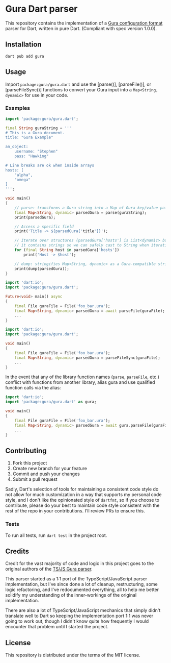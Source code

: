 # Gura Dart parser

This repository contains the implementation of a [Gura configuration format](https://gura.netlify.app/)
parser for Dart, written in pure Dart. (Compliant with spec version 1.0.0).

## Installation
```
dart pub add gura
```

## Usage
Import `package:gura/gura.dart` and use the [parse()], [parseFile()], or [parseFileSync()]
functions to convert your Gura input into a `Map<String, dynamic>` for use in your code.

### Examples
```dart
import 'package:gura/gura.dart';

final String guraString = '''
# This is a Gura document.
title: "Gura Example"

an_object:
    username: "Stephen"
    pass: "Hawking"

# Line breaks are ok when inside arrays
hosts: [
    "alpha",
    "omega"
]
''';

void main()
{
    // parse: transforms a Gura string into a Map of Gura key/value pairs
    final Map<String, dynamic> parsedGura = parse(guraString);
    print(parsedGura);

    // Access a specific field
    print('Title -> ${parsedGura['title']}');

    // Iterate over structures (parsedGura['hosts'] is List<dynamic> but we know
    // it contains strings so we can safely cast to String when iterating over it)
    for (final String host in parsedGura['hosts'])
        print('Host -> $host');

    // dump: stringifies Map<String, dynamic> as a Gura-compatible string
    print(dump(parsedGura));
}
```

```dart
import 'dart:io';
import 'package:gura/gura.dart';

Future<void> main() async
{
	final File guraFile = File('foo_bar.ura');
	final Map<String, dynamic> parsedGura = await parseFile(guraFile);
	...
}
```

```dart
import 'dart:io';
import 'package:gura/gura.dart';

void main()
{
	final File guraFile = File('foo_bar.ura');
	final Map<String, dynamic> parsedGura = parseFileSync(guraFile);
	...
}
```

In the event that any of the library function names (`parse`, `parseFile`, etc.)
conflict with functions from another library, alias gura and use qualified function
calls via the alias:

```dart
import 'dart:io';
import 'package:gura/gura.dart' as gura;

void main()
{
	final File guraFile = File('foo_bar.ura');
	final Map<String, dynamic> parsedGura = await gura.parseFile(guraFile);
	...
}
```

## Contributing
1. Fork this project
2. Create new branch for your feature
3. Commit and push your changes
4. Submit a pull request

Sadly, Dart's selection of tools for maintaining a consistent code style do not
allow for much customization in a way that supports my personal code style, and
I don't like the opinionated style of `dartfmt`, so if you choose to contribute,
please do your best to maintain code style consistent with the rest of the repo
in your contributions. I'll review PRs to ensure this.

### Tests
To run all tests, run `dart test` in the project root.

## Credits
Credit for the vast majority of code and logic in this project goes to the original
authors of the [TS/JS Gura parser](https://github.com/gura-conf/gura-js-parser).

This parser started as a 1:1 port of the TypeScript/JavaScript parser implementation,
but I've since done a lot of cleanup, restructuring, some logic refactoring, and
I've redocumented everything, all to help me better solidify my understanding of the
inner-workings of the original implementation.

There are also a lot of TypeScript/JavaScript mechanics that simply didn't translate
well to Dart so keeping the implementation port 1:1 was never going to work out,
though I didn't know quite how frequently I would encounter that problem until I
started the project.

## License
This repository is distributed under the terms of the MIT license.
